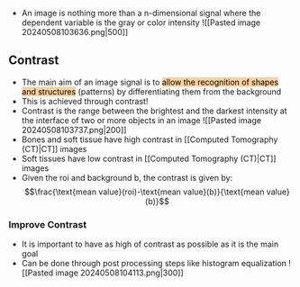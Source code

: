 - An image is nothing more than a n-dimensional signal where the dependent variable is the gray or color intensity
![[Pasted image 20240508103636.png|500]]
## Contrast
- The main aim of an image signal is to <mark style="background: #FFB86CA6;">allow the recognition of shapes and structures</mark> (patterns) by differentiating them from the background
- This is achieved through contrast!
- Contrast is the range between the brightest and the darkest intensity at the interface of two or more objects in an image
![[Pasted image 20240508103737.png|200]]
- Bones and soft tissue have high contrast in [[Computed Tomography (CT)|CT]] images
- Soft tissues have low contrast in [[Computed Tomography (CT)|CT]] images
- Given the roi and background b, the contrast is given by: $$\frac{\text{mean value}(roi)-\text{mean value}(b)}{\text{mean value}(b)}$$
### Improve Contrast
- It is important to have as high of contrast as possible as it is the main goal
- Can be done through post processing steps like histogram equalization
![[Pasted image 20240508104113.png|300]]